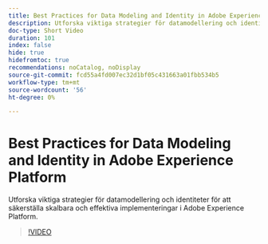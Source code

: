 ```yaml
---
title: Best Practices for Data Modeling and Identity in Adobe Experience Platform
description: Utforska viktiga strategier för datamodellering och identiteter för att säkerställa skalbara och effektiva implementeringar i Adobe Experience Platform.
doc-type: Short Video
duration: 101
index: false
hide: true
hidefromtoc: true
recommendations: noCatalog, noDisplay
source-git-commit: fcd55a4fd007ec32d1bf05c431663a01fbb534b5
workflow-type: tm+mt
source-wordcount: '56'
ht-degree: 0%

---
```



# Best Practices for Data Modeling and Identity in Adobe Experience Platform

Utforska viktiga strategier för datamodellering och identiteter för att säkerställa skalbara och effektiva implementeringar i Adobe Experience Platform.

<!-- 72_S655_3442541_100_best-practices-for-data-modeling-and-identity-in-adobe-experience-platform -->
>[!VIDEO](https://video.tv.adobe.com/v/3458310/?learn=on&enablevpops=true)
